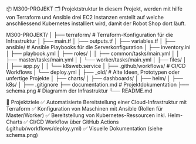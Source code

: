 📦 M300-PROJEKT
🗂️ Projektstruktur
In diesem Projekt, werden mit hilfe von Terraform und Ansible drei EC2 Instanzen erstellt auf welche anschliessend Kubernetes installiert wird, damit der Robot Shop dort läuft.

M300-PROJEKT/
│
├── terraform/           # Terraform-Konfiguration für die Infrastruktur
│   ├── main.tf
│   ├── outputs.tf
│   ├── variables.tf
│
├── ansible/             # Ansible Playbooks für die Serverkonfiguration
│   ├── inventory.ini
│   ├── playbook.yml
│   ├── roles/
│   │   ├── common/tasks/main.yml
│   │   ├── master/tasks/main.yml
│   │   └── worker/tasks/main.yml
│   ├── files/
│   │   ├── app.py
│   │   └── k8sweb.service
│
├── .github/workflows/   # CI/CD Workflows
│   └── deploy.yml
│
├── _old/                # Alte Ideen, Prototypen oder unfertige Projekte
│   ├── charts/
│   ├── dashboards/
│   ├── helm/
│   ├── k8s/
│
├── .gitignore
├── documentation.md     # Projektdokumentation
├── schema.png           # Diagramm der Infrastruktur
└── README.md


🚀 Projektziele
✅ Automatisierte Bereitstellung einer Cloud-Infrastruktur mit Terraform
✅ Konfiguration von Maschinen mit Ansible (Rollen für Master/Worker)
✅ Bereitstellung von Kubernetes-Ressourcen inkl. Helm-Charts
✅ CI/CD Workflow über GitHub Actions (.github/workflows/deploy.yml)
✅ Visuelle Dokumentation (siehe schema.png)